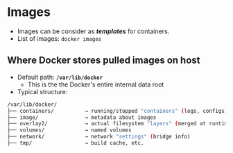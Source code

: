 # Images

 * Images can be consider as ***templates*** for containers.
 * List of images: `docker images`

## Where Docker stores pulled images on host
 * Default path: **`/var/lib/docker`**
   * This is the the Docker's entire internal data root
 * Typical structure:
```bash
/var/lib/docker/
├── containers/          → running/stopped "containers" (logs, configs)
├── image/               → metadata about images
├── overlay2/            → actual filesystem "layers" (merged at runtime)
├── volumes/             → named volumes
├── network/             → network "settings" (bridge info)
├── tmp/                 → build cache, etc.
```
